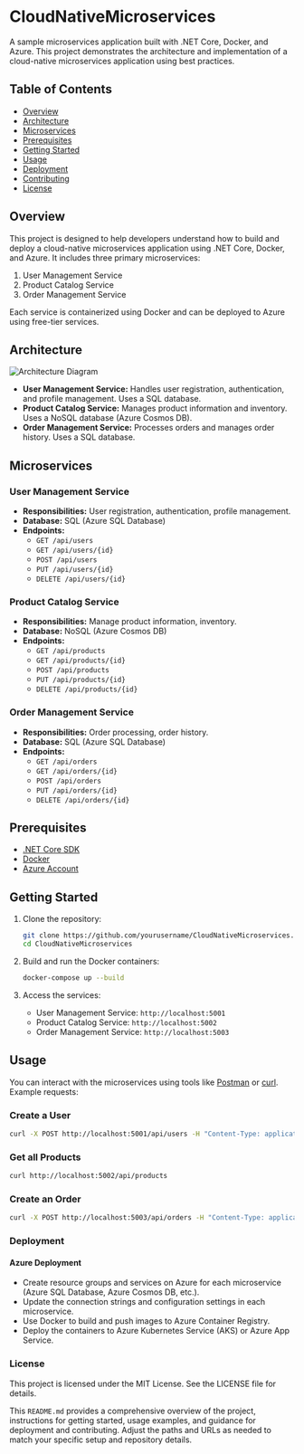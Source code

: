 # CloudNativeMicroservices

A sample microservices application built with .NET Core, Docker, and Azure. This project demonstrates the architecture and implementation of a cloud-native microservices application using best practices.

## Table of Contents
- [Overview](#overview)
- [Architecture](#architecture)
- [Microservices](#microservices)
- [Prerequisites](#prerequisites)
- [Getting Started](#getting-started)
- [Usage](#usage)
- [Deployment](#deployment)
- [Contributing](#contributing)
- [License](#license)

## Overview
This project is designed to help developers understand how to build and deploy a cloud-native microservices application using .NET Core, Docker, and Azure. It includes three primary microservices:
1. User Management Service
2. Product Catalog Service
3. Order Management Service

Each service is containerized using Docker and can be deployed to Azure using free-tier services.

## Architecture
![Architecture Diagram](path/to/architecture-diagram.png)

- **User Management Service:** Handles user registration, authentication, and profile management. Uses a SQL database.
- **Product Catalog Service:** Manages product information and inventory. Uses a NoSQL database (Azure Cosmos DB).
- **Order Management Service:** Processes orders and manages order history. Uses a SQL database.

## Microservices
### User Management Service
- **Responsibilities:** User registration, authentication, profile management.
- **Database:** SQL (Azure SQL Database)
- **Endpoints:**
  - `GET /api/users`
  - `GET /api/users/{id}`
  - `POST /api/users`
  - `PUT /api/users/{id}`
  - `DELETE /api/users/{id}`

### Product Catalog Service
- **Responsibilities:** Manage product information, inventory.
- **Database:** NoSQL (Azure Cosmos DB)
- **Endpoints:**
  - `GET /api/products`
  - `GET /api/products/{id}`
  - `POST /api/products`
  - `PUT /api/products/{id}`
  - `DELETE /api/products/{id}`

### Order Management Service
- **Responsibilities:** Order processing, order history.
- **Database:** SQL (Azure SQL Database)
- **Endpoints:**
  - `GET /api/orders`
  - `GET /api/orders/{id}`
  - `POST /api/orders`
  - `PUT /api/orders/{id}`
  - `DELETE /api/orders/{id}`

## Prerequisites
- [.NET Core SDK](https://dotnet.microsoft.com/download)
- [Docker](https://www.docker.com/products/docker-desktop)
- [Azure Account](https://azure.microsoft.com/en-us/free/)

## Getting Started
1. Clone the repository:
    ```bash
    git clone https://github.com/yourusername/CloudNativeMicroservices.git
    cd CloudNativeMicroservices
    ```

2. Build and run the Docker containers:
    ```bash
    docker-compose up --build
    ```

3. Access the services:
    - User Management Service: `http://localhost:5001`
    - Product Catalog Service: `http://localhost:5002`
    - Order Management Service: `http://localhost:5003`

## Usage
You can interact with the microservices using tools like [Postman](https://www.postman.com/) or [curl](https://curl.se/). Example requests:

### Create a User
```bash
curl -X POST http://localhost:5001/api/users -H "Content-Type: application/json" -d '{"username": "john_doe", "password": "password123", "email": "john@example.com"}'
```

### Get all Products
```bash
curl http://localhost:5002/api/products
```

### Create an Order
```bash
curl -X POST http://localhost:5003/api/orders -H "Content-Type: application/json" -d '{"userId": "user-id", "orderItems": [{"productId": "product-id", "quantity": 1, "price": 19.99}]}'

```

### Deployment
#### Azure Deployment

- Create resource groups and services on Azure for each microservice (Azure SQL Database, Azure Cosmos DB, etc.).
- Update the connection strings and configuration settings in each microservice.
- Use Docker to build and push images to Azure Container Registry.
- Deploy the containers to Azure Kubernetes Service (AKS) or Azure App Service.

### License
This project is licensed under the MIT License. See the LICENSE file for details.


This `README.md` provides a comprehensive overview of the project, instructions for getting started, usage examples, and guidance for deployment and contributing. Adjust the paths and URLs as needed to match your specific setup and repository details.

